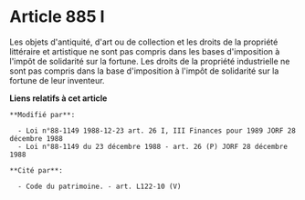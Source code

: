 # Article 885 I

Les objets d'antiquité, d'art ou de collection et les droits de la propriété littéraire et artistique ne sont pas compris
dans les bases d'imposition à l'impôt de solidarité sur la  fortune. Les droits de la propriété industrielle ne sont pas
compris dans la base d'imposition à l'impôt de solidarité sur la fortune de leur inventeur.

**Liens relatifs à cet article**

	**Modifié par**:

	  - Loi n°88-1149 1988-12-23 art. 26 I, III Finances pour 1989 JORF 28 décembre 1988
	  - Loi n°88-1149 du 23 décembre 1988 - art. 26 (P) JORF 28 décembre 1988

	**Cité par**:

	  - Code du patrimoine. - art. L122-10 (V)
